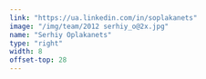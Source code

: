```yaml
---
link: "https://ua.linkedin.com/in/soplakanets"
image: "/img/team/2012 serhiy_o@2x.jpg"
name: "Serhiy Oplakanets"
type: "right"
width: 8
offset-top: 28
---
```

